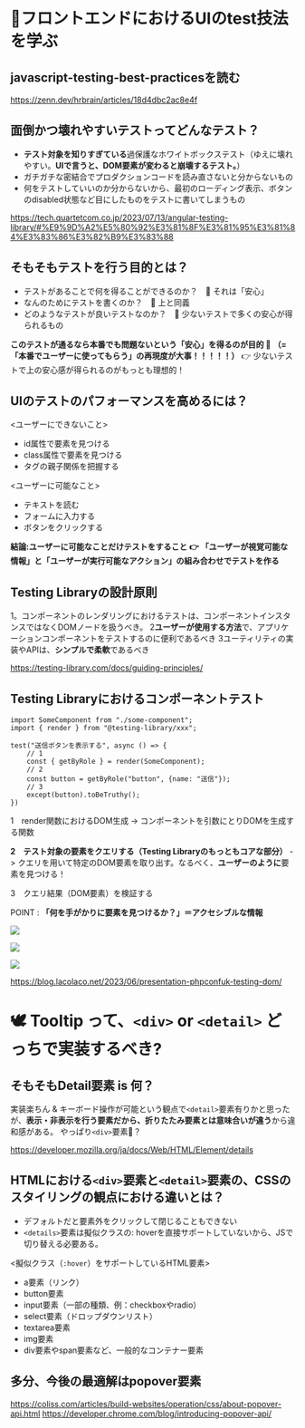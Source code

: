 # 🧪フロントエンドにおけるUIのtest技法を学ぶ

## javascript-testing-best-practicesを読む

<https://zenn.dev/hrbrain/articles/18d4dbc2ac8e4f>

## 面倒かつ壊れやすいテストってどんなテスト？

- **テスト対象を知りすぎている**過保護なホワイトボックステスト（ゆえに壊れやすい。**UIで言うと、DOM要素が変わると崩壊するテスト。**）
- ガチガチな密結合でプロダクションコードを読み直さないと分からないもの
- 何をテストしていいのか分からないから、最初のローディング表示、ボタンのdisabled状態など目にしたものをテストに書いてしまうもの

<https://tech.quartetcom.co.jp/2023/07/13/angular-testing-library/#%E9%9D%A2%E5%80%92%E3%81%8F%E3%81%95%E3%81%84%E3%83%86%E3%82%B9%E3%83%88>

## そもそもテストを行う目的とは？

- テストがあることで何を得ることができるのか？　🤜 それは「安心」
- なんのためにテストを書くのか？　🤜 上と同義
- どのようなテストが良いテストなのか？　🤜 少ないテストで多くの安心が得られるもの

**このテストが通るなら本番でも問題ないという「安心」を得るのが目的 👀**
**（= 「本番でユーザーに使ってもらう」の再現度が大事！！！！！）**
👉 少ないテストで上の安心感が得られるのがもっとも理想的！

## UIのテストのパフォーマンスを高めるには？

<ユーザーにできないこと>

- id属性で要素を見つける
- class属性で要素を見つける
- タグの親子関係を把握する

<ユーザーに可能なこと>

- テキストを読む
- フォームに入力する
- ボタンをクリックする

**結論:ユーザーに可能なことだけテストをすること**
**👉 「ユーザーが視覚可能な情報」と「ユーザーが実行可能なアクション」の組み合わせでテストを作る**

## Testing Libraryの設計原則

1。コンポーネントのレンダリングにおけるテストは、コンポーネントインスタンスではなくDOMノードを扱うべき。
2**ユーザーが使用する方法**で、アプリケーションコンポーネントをテストするのに便利であるべき
3ユーティリティの実装やAPIは、**シンプルで柔軟**であるべき

<https://testing-library.com/docs/guiding-principles/>

## Testing Libraryにおけるコンポーネントテスト

```tsx
import SomeComponent from "./some-component";
import { render } from "@testing-library/xxx";

test("送信ボタンを表示する", async () => {
    // 1
    const { getByRole } = render(SomeComponent);
    // 2
    const button = getByRole("button", {name: "送信"});
    // 3
    except(button).toBeTruthy();
})
```

1　render関数におけるDOM生成
-> コンポーネントを引数にとりDOMを生成する関数

**2　テスト対象の要素をクエリする（Testing Libraryのもっともコアな部分）**
-> クエリを用いて特定のDOM要素を取り出す。なるべく、**ユーザーのように**要素を見つける！

3　クエリ結果（DOM要素）を検証する

POINT : **「何を手がかりに要素を見つけるか？」＝アクセシブルな情報**

![](assets/20230714134348.png)

![](assets/20230714134424.png)

![](assets/20230714134440.png)

<https://blog.lacolaco.net/2023/06/presentation-phpconfuk-testing-dom/>

# 🕊️ Tooltip って、`<div>` or `<detail>` どっちで実装するべき?

## そもそもDetail要素 is 何？

実装楽ちん & キーボード操作が可能という観点で`<detail>`要素有りかと思ったが、**表示・非表示を行う要素だから、折りたたみ要素とは意味合いが違う**から違和感がある。
やっぱり`<div>`要素🤔？

<https://developer.mozilla.org/ja/docs/Web/HTML/Element/details>

## HTMLにおける`<div>`要素と`<detail>`要素の、CSSのスタイリングの観点における違いとは？

- デフォルトだと要素外をクリックして閉じることもできない
- `<details>`要素は擬似クラスの: hoverを直接サポートしていないから、JSで切り替える必要ある。

<擬似クラス（`:hover`）をサポートしているHTML要素>

- a要素（リンク）
- button要素
- input要素（一部の種類、例：checkboxやradio）
- select要素（ドロップダウンリスト）
- textarea要素
- img要素
- div要素やspan要素など、一般的なコンテナー要素

## 多分、今後の最適解はpopover要素

<https://coliss.com/articles/build-websites/operation/css/about-popover-api.html>
<https://developer.chrome.com/blog/introducing-popover-api/>
